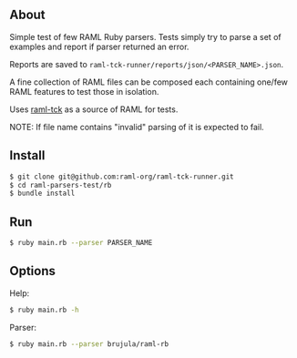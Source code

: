 ## About

Simple test of few RAML Ruby parsers. Tests simply try to parse a set of examples and report if parser returned an error.

Reports are saved to `raml-tck-runner/reports/json/<PARSER_NAME>.json`.

A fine collection of RAML files can be composed each containing one/few RAML features to test those in isolation.

Uses [raml-tck](https://github.com/raml-org/raml-tck/tree/master/tests/raml-1.0) as a source of RAML for tests.

NOTE: If file name contains "invalid" parsing of it is expected to fail.

## Install

```sh
$ git clone git@github.com:raml-org/raml-tck-runner.git
$ cd raml-parsers-test/rb
$ bundle install
```

## Run

```sh
$ ruby main.rb --parser PARSER_NAME
```

## Options

Help:
```sh
$ ruby main.rb -h
```

Parser:
```sh
$ ruby main.rb --parser brujula/raml-rb
```
